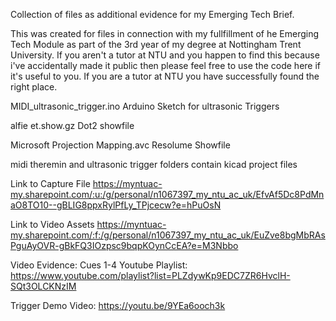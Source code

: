 Collection of files as additional evidence for my Emerging Tech Brief.

This was created for files in connection with my fullfillment of he Emerging Tech Module as part of the 3rd year of my degree at Nottingham Trent University. If you aren't a tutor at NTU and you happen to find this because i've accidentally made it public then please feel free to use the code here if it's useful to you. If you are a tutor at NTU you have successfully found the right place.

MIDI_ultrasonic_trigger.ino Arduino Sketch for ultrasonic Triggers

alfie et.show.gz Dot2 showfile

Microsoft Projection Mapping.avc Resolume Showfile

midi theremin and ultrasonic trigger folders contain kicad project files

Link to Capture File https://myntuac-my.sharepoint.com/:u:/g/personal/n1067397_my_ntu_ac_uk/EfvAf5Dc8PdMnaO8TO10--gBLIG8ppxRylPfLy_TPjcecw?e=hPuOsN

Link to Video Assets https://myntuac-my.sharepoint.com/:f:/g/personal/n1067397_my_ntu_ac_uk/EuZve8bgMbRAsPguAyOVR-gBkFQ3IOzpsc9bqpKOynCcEA?e=M3Nbbo

Video Evidence:
  Cues 1-4 Youtube Playlist: https://www.youtube.com/playlist?list=PLZdywKp9EDC7ZR6HvclH-SQt3OLCKNzIM

  Trigger Demo Video: https://youtu.be/9YEa6ooch3k
